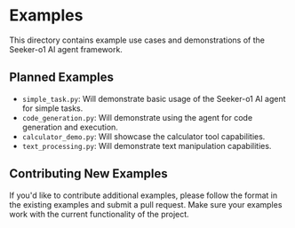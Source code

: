 # Examples

This directory contains example use cases and demonstrations of the Seeker-o1 AI agent framework.

## Planned Examples

- `simple_task.py`: Will demonstrate basic usage of the Seeker-o1 AI agent for simple tasks.
- `code_generation.py`: Will demonstrate using the agent for code generation and execution.
- `calculator_demo.py`: Will showcase the calculator tool capabilities.
- `text_processing.py`: Will demonstrate text manipulation capabilities.

## Contributing New Examples

If you'd like to contribute additional examples, please follow the format in the existing examples and submit a pull request. Make sure your examples work with the current functionality of the project.
